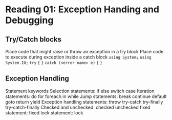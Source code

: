# Reading 01: Exception Handing and Debugging
## Try/Catch blocks
  Place code that might raise or throw an exception in a try block
  Place code to execute during exception inside a catch block
`using System;`
`using System.IO;`
`try`
  `{`
  `}`
`catch (<error name> e)`
  `{`
  `}`

## Exception Handling
Statement keywords
  Selection statements: if else switch case
  Iteration statements: do for foreach in while
  Jump statements: break continue default goto return yield
  Exception handling statements: throw try-catch try-finally try-catch-finally
  Checked and unchecked: checked unchecked
  fixed statement: fixed
  lock statement: lock
